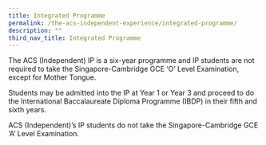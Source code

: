 ```yaml
---
title: Integrated Programme
permalink: /the-acs-independent-experience/integrated-programme/
description: ""
third_nav_title: Integrated Programme
---
```


The ACS (Independent) IP is a six-year programme and IP students are not required to take the Singapore-Cambridge GCE ‘O’ Level Examination, except for Mother Tongue.

Students may be admitted into the IP at Year 1 or Year 3 and proceed to do the International Baccalaureate Diploma Programme (IBDP) in their fifth and sixth years.

ACS (Independent)’s IP students do not take the Singapore-Cambridge GCE ‘A’ Level Examination.